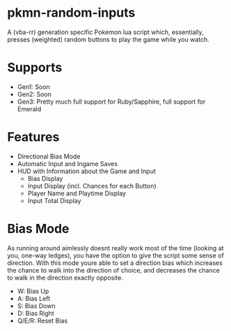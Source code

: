 # pkmn-random-inputs
A (vba-rr) generation specific Pokemon lua script which, essentially, presses (weighted) random buttons to play the game while you watch.

# Supports
- Gen1: Soon
- Gen2: Soon
- Gen3: Pretty much full support for Ruby/Sapphire, full support for Emerald 

# Features
- Directional Bias Mode
- Automatic Input and Ingame Saves
- HUD with Information about the Game and Input
  - Bias Display
  - Input Display (incl. Chances for each Button)
  - Player Name and Playtime Display
  - Input Total Display

# Bias Mode
As running around aimlessly doesnt really work most of the time (looking at you, one-way ledges), you have the option to give the script some sense of direction. With this mode youre able to set a direction bias which increases the chance to walk into the direction of choice, and decreases the chance to walk in the direction exactly opposite.
- W: Bias Up
- A: Bias Left
- S: Bias Down
- D: Bias Right
- Q/E/R: Reset Bias
